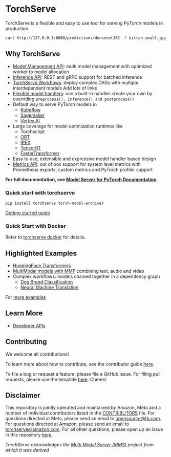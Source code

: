 # TorchServe

TorchServe is a flexible and easy to use tool for serving PyTorch models in production.

```bash
curl http://127.0.0.1:8080/predictions/densenet161 -T kitten_small.jpg
```
## Why TorchServe
* [Model Management API](docs/management_api.md): multi model management with optimized worker to model allocation
* [Inference API](docs/inference_api.md): REST and gRPC support for batched inference
* [TorchServe Workflows](examples/Workflows/README.md): deploy complex DAGs with multiple interdependent models
Add lots of links
* [Flexible model handlers](https://github.com/pytorch/serve/blob/master/ts/torch_handler/base_handler.py#L148-L190): use a built-in handler create your own by overriding `preprocess(), inference() and postprocess()`
* Default way to serve PyTorch models in
  * [Kubeflow](https://v0-5.kubeflow.org/docs/components/pytorchserving/)
  * [Sagemaker](https://aws.amazon.com/blogs/machine-learning/serving-pytorch-models-in-production-with-the-amazon-sagemaker-native-torchserve-integration/)
  * [Vertex AI](https://cloud.google.com/blog/topics/developers-practitioners/pytorch-google-cloud-how-deploy-pytorch-models-vertex-ai)
* Large coverage for model optimization runtimes like
  * Torchscript
  * [ORT](https://discuss.pytorch.org/t/deploying-onnx-model-with-torchserve/97725/2)
  * [IPEX](https://github.com/pytorch/serve/tree/master/examples/intel_extension_for_pytorch)
  * [TensorRT](https://github.com/pytorch/serve/issues/1243)
  * [FasterTransformer](https://github.com/pytorch/serve/tree/master/examples/FasterTransformer_HuggingFace_Bert)
* Easy to use, extensible and expressive model handler based design 
* [Metrics API](docs/metrics.md): out of box support for system level metrics with Prometheus exports, custom metrics and PyTorch profiler support

**For full documentation, see [Model Server for PyTorch Documentation](docs/README.md).**

### Quick start with torchserve
```
pip install torchserve torch-model-archiver
```

[Getting started guide](docs/getting_started.md)

### Quick Start with Docker
Refer to [torchserve docker](docker/README.md) for details.

## Highlighted Examples
* [HuggingFace Transformers](examples/Huggingface_Transformers)
* [MultiModal models with MMF](https://github.com/pytorch/serve/tree/master/examples/MMF-activity-recognition) combining text, audio and video
* Complex workflows: models chained together in a dependency graph
  - [Dog Breed Classification](examples/Workflows/dog_breed_classification)
  - [Neural Machine Translation](examples/Workflows/nmt_tranformers_pipeline)

For [more examples](examples/README.md)

## Learn More
* [Developer APIs](https://pytorch.org/serve)

## Contributing

We welcome all contributions!

To learn more about how to contribute, see the contributor guide [here](https://github.com/pytorch/serve/blob/master/CONTRIBUTING.md).

To file a bug or request a feature, please file a GitHub issue. For filing pull requests, please use the template [here](https://github.com/pytorch/serve/blob/master/pull_request_template.md). Cheers!

## Disclaimer 
This repository is jointly operated and maintained by Amazon, Meta and a number of individual contributors listed in the [CONTRIBUTORS](https://github.com/pytorch/serve/graphs/contributors) file. For questions directed at Meta, please send an email to opensource@fb.com. For questions directed at Amazon, please send an email to torchserve@amazon.com. For all other questions, please open up an issue in this repository [here](https://github.com/pytorch/serve/issues).

*TorchServe acknowledges the [Multi Model Server (MMS)](https://github.com/awslabs/multi-model-server) project from which it was derived*
